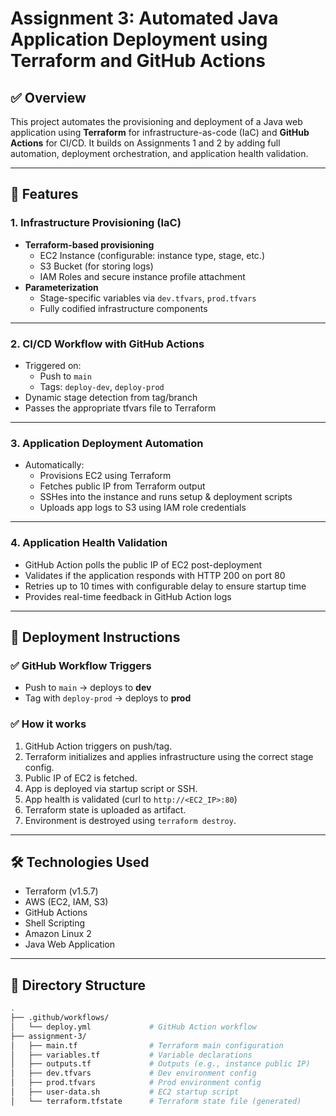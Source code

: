 # Assignment 3: Automated Java Application Deployment using Terraform and GitHub Actions

## ✅ Overview

This project automates the provisioning and deployment of a Java web application using **Terraform** for infrastructure-as-code (IaC) and **GitHub Actions** for CI/CD. It builds on Assignments 1 and 2 by adding full automation, deployment orchestration, and application health validation.

---

## 🧩 Features

### 1. Infrastructure Provisioning (IaC)

- **Terraform-based provisioning**
  - EC2 Instance (configurable: instance type, stage, etc.)
  - S3 Bucket (for storing logs)
  - IAM Roles and secure instance profile attachment
- **Parameterization**
  - Stage-specific variables via `dev.tfvars`, `prod.tfvars`
  - Fully codified infrastructure components

---

### 2. CI/CD Workflow with GitHub Actions

- Triggered on:
  - Push to `main`
  - Tags: `deploy-dev`, `deploy-prod`
- Dynamic stage detection from tag/branch
- Passes the appropriate tfvars file to Terraform

---

### 3. Application Deployment Automation

- Automatically:
  - Provisions EC2 using Terraform
  - Fetches public IP from Terraform output
  - SSHes into the instance and runs setup & deployment scripts
  - Uploads app logs to S3 using IAM role credentials

---

### 4. Application Health Validation

- GitHub Action polls the public IP of EC2 post-deployment
- Validates if the application responds with HTTP 200 on port 80
- Retries up to 10 times with configurable delay to ensure startup time
- Provides real-time feedback in GitHub Action logs

---

## 🚀 Deployment Instructions

### ✅ GitHub Workflow Triggers

- Push to `main` → deploys to **dev**
- Tag with `deploy-prod` → deploys to **prod**

### ✅ How it works

1. GitHub Action triggers on push/tag.
2. Terraform initializes and applies infrastructure using the correct stage config.
3. Public IP of EC2 is fetched.
4. App is deployed via startup script or SSH.
5. App health is validated (curl to `http://<EC2_IP>:80`)
6. Terraform state is uploaded as artifact.
7. Environment is destroyed using `terraform destroy`.

---

## 🛠 Technologies Used

- Terraform (v1.5.7)
- AWS (EC2, IAM, S3)
- GitHub Actions
- Shell Scripting
- Amazon Linux 2
- Java Web Application

---

## 📁 Directory Structure

```bash
.
├── .github/workflows/
│   └── deploy.yml             # GitHub Action workflow
├── assignment-3/
│   ├── main.tf                # Terraform main configuration
│   ├── variables.tf           # Variable declarations
│   ├── outputs.tf             # Outputs (e.g., instance public IP)
│   ├── dev.tfvars             # Dev environment config
│   ├── prod.tfvars            # Prod environment config
│   ├── user-data.sh           # EC2 startup script
│   └── terraform.tfstate      # Terraform state file (generated)
